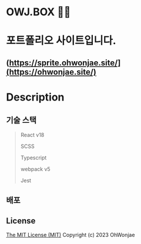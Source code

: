 # OWJ.BOX 👵👴
# 포트폴리오 사이트입니다.
(https://sprite.ohwonjae.site/](https://ohwonjae.site/)
-----------------------
# Description

## 기술 스택

> React v18
>
> SCSS
> 
> Typescript
> 
> webpack v5
> 
> Jest

## 배포


## License

[The MIT License (MIT)](http://opensource.org/licenses/MIT)
Copyright (c) 2023 OhWonjae
